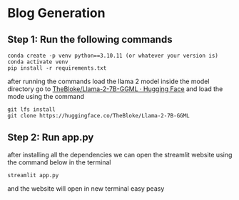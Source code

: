# Blog Generation 
## Step 1: Run the following commands 
```
conda create -p venv python==3.10.11 (or whatever your version is)
conda activate venv
pip install -r requirements.txt
```
after running the commands load the llama 2 model inside the model directory
go to 
[TheBloke/Llama-2-7B-GGML · Hugging Face](https://huggingface.co/TheBloke/Llama-2-7B-GGML)
and load the mode using the command 
```
git lfs install
git clone https://huggingface.co/TheBloke/Llama-2-7B-GGML
```

## Step 2: Run app.py
after installing all the dependencies we can open the streamlit website using the command below in the terminal 
```
streamlit app.py 
```

and the website will open in new terminal 
easy peasy